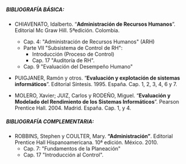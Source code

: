 ##### **BIBLIOGRAFÍA BÁSICA:**

- CHIAVENATO, Idalberto. “**Administración de Recursos Humanos**”. Editorial Mc Graw Hill. 5ªedición. Colombia.
    - Cap. 4: "Administración de Recursos Humanos" (ARH)
    - Parte VII "Subsistema de Control de RH":
        - Introducción (Proceso de Control)
        - Cap. 17 "Auditoría de RH".
    - Cap. 9 "Evaluación del Desempeño Humano"

- PUIGJANER, Ramón y otros. “**Evaluación y explotación de sistemas informáticos**”. Editorial Síntesis. 1995. España. Cap. 1, 2, 3, 4, 6 y 7.

- MOLERO, Xavier; JUIZ, Carlos y RODEÑO, Miguel. “**Evaluación y Modelado del Rendimiento de los Sistemas Informáticos**”. Pearson Prentice Hall. 2004. Madrid. España. Cap. 1, y 4.

##### **BIBLIOGRAFÍA COMPLEMENTARIA:**

- ROBBINS, Stephen y COULTER, Mary. **“Administración”**. Editorial Prentice Hall Hispanoamericana. 10ª edición. México. 2010. 
    - Cap. 7: "Fundamentos de la Planeación"
    - Cap. 17 "Introducción al Control".